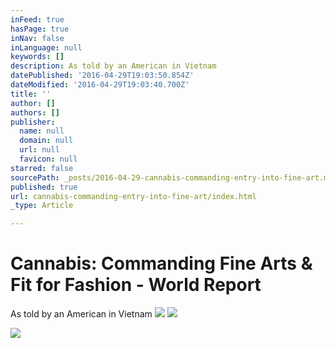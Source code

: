 ```yaml
---
inFeed: true
hasPage: true
inNav: false
inLanguage: null
keywords: []
description: As told by an American in Vietnam
datePublished: '2016-04-29T19:03:50.854Z'
dateModified: '2016-04-29T19:03:40.700Z'
title: ''
author: []
authors: []
publisher:
  name: null
  domain: null
  url: null
  favicon: null
starred: false
sourcePath: _posts/2016-04-29-cannabis-commanding-entry-into-fine-art.md
published: true
url: cannabis-commanding-entry-into-fine-art/index.html
_type: Article

---
```

# Cannabis: Commanding Fine Arts & Fit for Fashion - World Report

As told by an American in Vietnam
![](https://the-grid-user-content.s3-us-west-2.amazonaws.com/fe4b60be-a78a-4340-b5f5-af56a67eb0d8.jpg)
![](https://the-grid-user-content.s3-us-west-2.amazonaws.com/55852372-6255-4cc1-9278-ffdfc8070a2a.jpg)

  
  
![](https://the-grid-user-content.s3-us-west-2.amazonaws.com/66937766-f19d-4c70-a998-7fecae7c5f8b.jpg)
